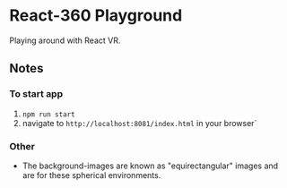# React-360 Playground

Playing around with React VR.

## Notes

### To start app
1. ```npm run start```
2. navigate to ```http://localhost:8081/index.html``` in your browser`

### Other
- The background-images are known as "equirectangular" images and are for these spherical environments.
